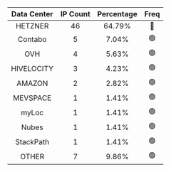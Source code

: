 | Data Center | IP Count | Percentage | Freq |
|:------------:|:--------:|:-----------:|:-----:|
| HETZNER | 46 | 64.79% | 🔴 |
| Contabo | 5 | 7.04% | 🟢 |
| OVH | 4 | 5.63% | 🟢 |
| HIVELOCITY | 3 | 4.23% | 🟢 |
| AMAZON | 2 | 2.82% | 🟢 |
| MEVSPACE | 1 | 1.41% | 🟢 |
| myLoc | 1 | 1.41% | 🟢 |
| Nubes | 1 | 1.41% | 🟢 |
| StackPath | 1 | 1.41% | 🟢 |
| OTHER | 7 | 9.86% | 🟢 |